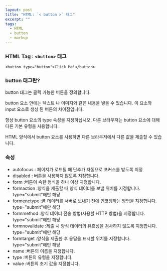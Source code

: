 ```yaml
---
layout: post
title: "HTML: `< button >` 태그"
excerpt: ""
tags: 
  - HTML
  - button
  - markup
---
```


### HTML Tag : `<button>` 태그
```
<button type="button">Click Me!</button>

```
### button 태그란?

button 태그는 클릭 가능한 버튼을 정의합니다.

button 요소 안에는 텍스트 나 이미지와 같은 내용을 넣을 수 있습니다. 이 요소와 input 요소로 생성 된 버튼의 차이점입니다.

항상 button 요소의 type 속성을 지정하십시오. 다른 브라우저는 button 요소에 대해 다른 기본 유형을 사용합니다.

HTML 양식에서 button 요소를 사용하면 다른 브라우저에서 다른 값을 제출할 수 있습니다.

### 속성 

+ autofocus : 페이지가 로드될 때 단추가 자동으로 포커스를 받도록 지정
+ disabled : 버튼을 사용하지 않도록 지정합니다.
+ form :버튼이 속한 형식을 하나 이상 지정합니다.
+ formaction :양식을 제출할 때 양식 데이터를 보낼 위치를 지정합니다. type="submit"에만 해당
+ formenctype :폼 데이터를 서버로 보내기 전에 인코딩하는 방법을 지정합니다. type="submit"에만 해당
+ formmethod :양식 데이터 전송 방법(사용할 HTTP 방법)을 지정합니다. type="submit"에만 해당
+ formnovalidate :제출 시 양식 데이터의 유효성을 검사하지 않도록 지정합니다. type="submit"에만 해당
+ formtarget :양식을 제출한 후 응답을 표시할 위치를 지정합니다. type="submit"에만 해당
+ name :버튼의 이름을 지정합니다.
+ type :버튼의 유형을 지정합니다.
+ value :버튼의 초기 값을 지정합니다.


